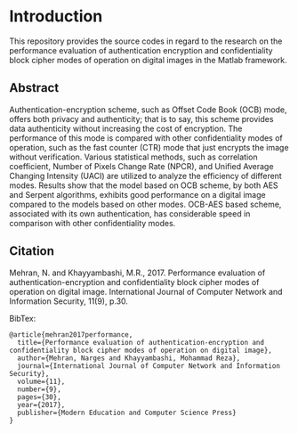 # Introduction

This repository provides the source codes in regard to the research on the performance evaluation of authentication encryption and confidentiality block cipher modes of operation on digital images in the Matlab framework.

## Abstract
Authentication-encryption scheme, such as Offset Code Book (OCB) mode, offers both privacy and authenticity; that is to say, this scheme provides data authenticity without increasing the cost of encryption. The performance of this mode is compared with other confidentiality modes of operation, such as the fast counter (CTR) mode that just encrypts the image without verification. Various statistical methods, such as correlation coefficient, Number of Pixels Change Rate (NPCR), and Unified Average Changing Intensity (UACI) are utilized to analyze the efficiency of different modes. Results show that the model based on OCB scheme, by both AES and Serpent algorithms, exhibits good performance on a digital image compared to the models based on other modes. OCB-AES based scheme, associated with its own authentication, has considerable speed in comparison with other confidentiality modes.

## Citation

Mehran, N. and Khayyambashi, M.R., 2017. Performance evaluation of authentication-encryption and confidentiality block cipher modes of operation on digital image. International Journal of Computer Network and Information Security, 11(9), p.30.


BibTex:
```
@article{mehran2017performance,
  title={Performance evaluation of authentication-encryption and confidentiality block cipher modes of operation on digital image},
  author={Mehran, Narges and Khayyambashi, Mohammad Reza},
  journal={International Journal of Computer Network and Information Security},
  volume={11},
  number={9},
  pages={30},
  year={2017},
  publisher={Modern Education and Computer Science Press}
}
```
